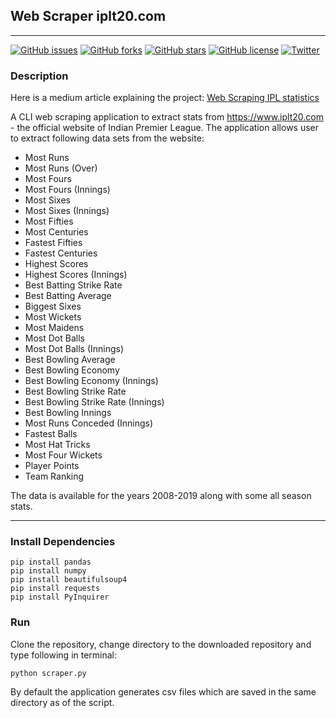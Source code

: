 ## Web Scraper iplt20.com
___
[![GitHub issues](https://img.shields.io/github/issues/dev-SB/iplt20-scrapper)](https://github.com/dev-SB/iplt20-scrapper/issues) [![GitHub forks](https://img.shields.io/github/forks/dev-SB/iplt20-scrapper)](https://github.com/dev-SB/iplt20-scrapper/network)  [![GitHub stars](https://img.shields.io/github/stars/dev-SB/iplt20-scrapper)](https://github.com/dev-SB/iplt20-scrapper/stargazers) [![GitHub license](https://img.shields.io/github/license/dev-SB/iplt20-scrapper)](https://github.com/dev-SB/iplt20-scrapper/blob/master/LICENSE)  [![Twitter](https://img.shields.io/twitter/url/https/github.com/dev-SB/iplt20-scrapper?style=social)](https://twitter.com/intent/tweet?text=Wow:&url=https%3A%2F%2Fgithub.com%2Fdev-SB%2Fiplt20-scrapper)

### Description
Here is a medium article explaining the project: [Web Scraping IPL statistics]("https://medium.com/@dev.essbee/web-scrapping-ipl-stats-493e3344d741")

A CLI web scraping application to extract stats from https://www.iplt20.com - the official website of Indian 
Premier League.
The application allows user to extract following data sets from the website:
* Most Runs
* Most Runs (Over)
* Most Fours
* Most Fours (Innings)
* Most Sixes
* Most Sixes (Innings)
* Most Fifties
* Most Centuries
* Fastest Fifties
* Fastest Centuries
* Highest Scores
* Highest Scores (Innings)
* Best Batting Strike Rate
* Best Batting Average
* Biggest Sixes
* Most Wickets
* Most Maidens
* Most Dot Balls
* Most Dot Balls (Innings)
* Best Bowling Average
* Best Bowling Economy
* Best Bowling Economy (Innings)
* Best Bowling Strike Rate
* Best Bowling Strike Rate (Innings)
* Best Bowling Innings
* Most Runs Conceded (Innings)
* Fastest Balls
* Most Hat Tricks
* Most Four Wickets
* Player Points
* Team Ranking

The data is available for the years 2008-2019 along with some all season stats.
___
### Install Dependencies
```
pip install pandas
pip install numpy
pip install beautifulsoup4
pip install requests
pip install PyInquirer
```

### Run
Clone the repository, change directory to the downloaded repository and type following in terminal:
```
python scraper.py
```
By default the application generates csv files which are saved in the same directory as of the script.
